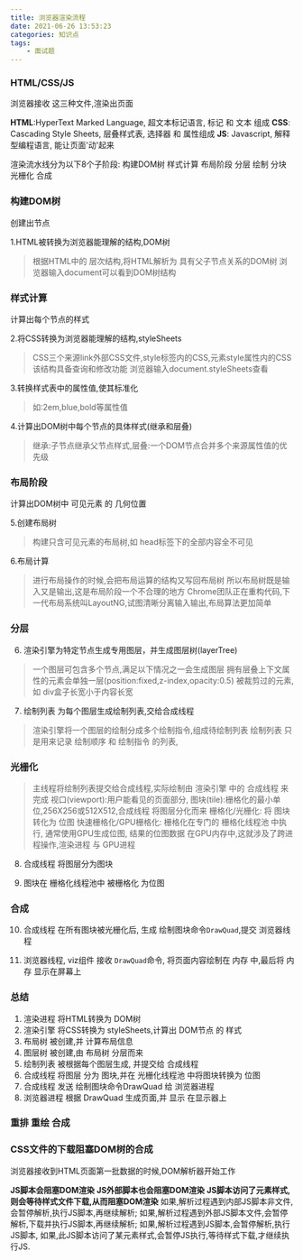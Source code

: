 ```yaml
---
title: 浏览器渲染流程
date: 2021-06-26 13:53:23
categories: 知识点
tags: 
    - 面试题
---
```


### HTML/CSS/JS

浏览器接收 这三种文件,渲染出页面

__HTML__:HyperText Marked Language, 超文本标记语言, 标记 和 文本 组成
__CSS__: Cascading Style Sheets,    层叠样式表,    选择器 和 属性组成
__JS__:  Javascript, 解释型编程语言, 能让页面'动'起来

渲染流水线分为以下8个子阶段:
构建DOM树 样式计算 布局阶段 分层 绘制 分块 光栅化 合成

### 构建DOM树

创建出节点

1.HTML被转换为浏览器能理解的结构,DOM树
> 根据HTML中的 层次结构,将HTML解析为 具有父子节点关系的DOM树
> 浏览器输入document可以看到DOM树结构

### 样式计算

计算出每个节点的样式

2.将CSS转换为浏览器能理解的结构,styleSheets
> CSS三个来源link外部CSS文件,style标签内的CSS,元素style属性内的CSS
> 该结构具备查询和修改功能
> 浏览器输入document.styleSheets查看

3.转换样式表中的属性值,使其标准化
> 如:2em,blue,bold等属性值

4.计算出DOM树中每个节点的具体样式(继承和层叠)
> 继承:子节点继承父节点样式,层叠:一个DOM节点合并多个来源属性值的优先级

### 布局阶段

计算出DOM树中 可见元素 的 几何位置

5.创建布局树
> 构建只含可见元素的布局树,如 head标签下的全部内容全不可见

6.布局计算
> 进行布局操作的时候,会把布局运算的结构又写回布局树
> 所以布局树既是输入又是输出,这是布局阶段一个不合理的地方
> Chrome团队正在重构代码,下一代布局系统叫LayoutNG,试图清晰分离输入输出,布局算法更加简单

### 分层

6. 渲染引擎为特定节点生成专用图层，并生成图层树(layerTree)

> 一个图层可包含多个节点,满足以下情况之一会生成图层
> 拥有层叠上下文属性的元素会单独一层(position:fixed,z-index,opacity:0.5)
> 被裁剪过的元素,如 div盒子长宽小于内容长宽

7. 绘制列表 为每个图层生成绘制列表,交给合成线程

> 渲染引擎将一个图层的绘制分成多个绘制指令,组成待绘制列表
> 绘制列表 只是用来记录 绘制顺序 和 绘制指令 的列表,

### 光栅化

> 主线程将绘制列表提交给合成线程,实际绘制由 渲染引擎 中的 合成线程 来完成
> 视口(viewport):用户能看见的页面部分,
> 图块(tile):栅格化的最小单位,256X256或512X512,合成线程 将图层分化而来
> 栅格化/光栅化: 将 图块 转化为 位图
> 快速栅格化/GPU栅格化: 栅格化在专门的 栅格化线程池 中执行, 通常使用GPU生成位图,
> 结果的位图数据 在GPU内存中,这就涉及了跨进程操作,渲染进程 与 GPU进程

8. 合成线程 将图层分为图块

9. 图块在 栅格化线程池中 被栅格化 为位图

### 合成

10. 合成线程 在所有图块被光栅化后, 生成 绘制图块命令`DrawQuad`,提交 浏览器线程

11. 浏览器线程, viz组件 接收 `DrawQuad`命令, 将页面内容绘制在 内存 中,最后将 内存 显示在屏幕上

### 总结

1. 渲染进程 将HTML转换为 DOM树
2. 渲染引擎 将CSS转换为 styleSheets,计算出 DOM节点 的 样式
3. 布局树 被创建,并 计算布局信息
4. 图层树 被创建,由 布局树 分层而来
5. 绘制列表 被根据每个图层生成, 并提交给 合成线程
6. 合成线程 将图层 分为 图块,并在 光栅化线程池 中将图块转换为 位图
7. 合成线程 发送 绘制图块命令DrawQuad 给 浏览器进程
8. 浏览器进程 根据 DrawQuad 生成页面,并 显示 在显示器上

### 重排 重绘 合成

### CSS文件的下载阻塞DOM树的合成

浏览器接收到HTML页面第一批数据的时候,DOM解析器开始工作

__JS脚本会阻塞DOM渲染__
__JS外部脚本也会阻塞DOM渲染__
__JS脚本访问了元素样式,则会等待样式文件下载,从而阻塞DOM渲染__
如果,解析过程遇到内部JS脚本非文件,会暂停解析,执行JS脚本,再继续解析;
如果,解析过程遇到外部JS脚本文件,会暂停解析,下载并执行JS脚本,再继续解析;
如果,解析过程遇到JS脚本,会暂停解析,执行JS脚本,
如果,此JS脚本访问了某元素样式,会暂停JS执行,等待样式下载,才继续执行JS.
